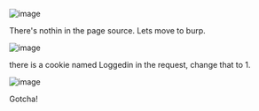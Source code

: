 ![image](https://github.com/user-attachments/assets/e6c73b41-0f69-43d6-8b34-13843919dfc2)

There's nothin in the page source. Lets move to burp.

![image](https://github.com/user-attachments/assets/edf45e9d-de41-465a-9a0d-2b452ab155da)

there is a cookie named Loggedin in the request, change that to 1.

![image](https://github.com/user-attachments/assets/f1c60d3f-e0fa-4494-acc1-d92089cbc20f)

Gotcha!
